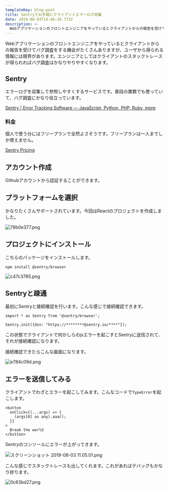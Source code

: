```yaml
---
templateKey: blog-post
title: Sentryでお手軽にクライアントエラーログ収集
date: 2019-08-03T14:46:16.772Z
description: >-
  Webアプリケーションのフロントエンジニアをやっているとクライアントからの報告を受けてバグ調査をする機会がたくさんありますが、ユーザから得られる情報には限界があります。エンジニアとしてはクライアントのスタックトレースが得られればバグ調査はかなりやりやすくなります。
---
```

Webアプリケーションのフロントエンジニアをやっているとクライアントからの報告を受けてバグ調査をする機会がたくさんありますが、ユーザから得られる情報には限界があります。エンジニアとしてはクライアントのスタックトレースが得られればバグ調査はかなりやりやすくなります。

## Sentry

エラーログを収集して参照しやすくするサービスです。普段の業務でも使っていて、バグ調査にかなり役立っています。

[Sentry | Error Tracking Software — JavaScript, Python, PHP, Ruby, more](https://sentry.io/welcome/)

### 料金

個人で使う分にはフリープランで全然よさそうです。フリープランは一人までしか使えません。

[Sentry Pricing](https://sentry.io/pricing/)

## アカウント作成

Githubアカウントから認証することができます。

## プラットフォームを選択

かなりたくさんサポートされています。今回はReactのプロジェクトを作成しました。

![78b0e377.png](/img/78b0e377.png)

## プロジェクトにインストール

こちらのパッケージをインストールします。

```
npm install @sentry/browser
```

![c47c3785.png](/img/c47c3785.png)

## Sentryと疎通

最初にSentryと接続確認を行います。こんな感じで接続確認できます。

```
import * as Sentry from '@sentry/browser';

Sentry.init({dsn: "https://********@sentry.io/****"});
```

この状態でクライアントで何かしらのjsエラーを起こすとSentryに送信されて、それが接続確認になります。

接続確認できたらこんな画面になります。

![e784c09d.png](/img/e784c09d-1.png)

## エラーを送信してみる

クライアントでわざとエラーを起こしてみます。こんなコードで`TypeError`を起こします。

```
<button
  onClick={(...args) => {
    (args[0] as any).aaa();
  }}
>
  Break the world
</button>
```

Sentryのコンソールにエラーが上がってきます。

![スクリーンショット 2019-08-03 11.05.01.png](/img/a92ffc87.png)

こんな感じでスタックトレースも出してくれます。これがあればデバッグもかなり捗ります。

![0c63bd27.png](/img/0c63bd27.png)
